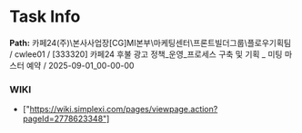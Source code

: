 # Task Info

**Path:** 카페24(주)\본사사업장\[CG]MI본부\마케팅센터\프론트빌더그룹\플로우기획팀 / cwlee01 / [333320] 카페24 후불 광고 정책_운영_프로세스 구축 및 기획 _ 미팅 마스터 예약 / 2025-09-01_00-00-00

### WIKI
- ["https://wiki.simplexi.com/pages/viewpage.action?pageId=2778623348"]

